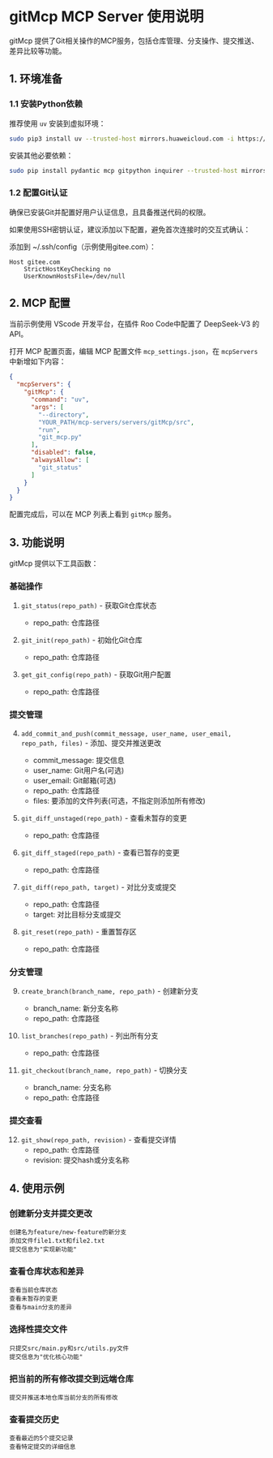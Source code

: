 # gitMcp MCP Server 使用说明

gitMcp 提供了Git相关操作的MCP服务，包括仓库管理、分支操作、提交推送、差异比较等功能。

## 1. 环境准备

### 1.1 安装Python依赖

推荐使用 `uv` 安装到虚拟环境：

```bash
sudo pip3 install uv --trusted-host mirrors.huaweicloud.com -i https://mirrors.huaweicloud.com/repository/pypi/simple
```

安装其他必要依赖：

```bash
sudo pip install pydantic mcp gitpython inquirer --trusted-host mirrors.huaweicloud.com -i https://mirrors.huaweicloud.com/repository/pypi/simple
```

### 1.2 配置Git认证

确保已安装Git并配置好用户认证信息，且具备推送代码的权限。

如果使用SSH密钥认证，建议添加以下配置，避免首次连接时的交互式确认：

添加到 ~/.ssh/config（示例使用gitee.com）：

```plaintext
Host gitee.com
    StrictHostKeyChecking no
    UserKnownHostsFile=/dev/null
```

## 2. MCP 配置

当前示例使用 VScode 开发平台，在插件 Roo Code中配置了 DeepSeek-V3 的API。

打开 MCP 配置页面，编辑 MCP 配置文件 `mcp_settings.json`，在 `mcpServers` 中新增如下内容：


```json
{
  "mcpServers": {
    "gitMcp": {
      "command": "uv",
      "args": [
        "--directory",
        "YOUR_PATH/mcp-servers/servers/gitMcp/src",
        "run",
        "git_mcp.py"
      ],
      "disabled": false,
      "alwaysAllow": [
        "git_status"
      ]
    }
  }
}
```

配置完成后，可以在 MCP 列表上看到 `gitMcp` 服务。

## 3. 功能说明

gitMcp 提供以下工具函数：

### 基础操作
1. `git_status(repo_path)` - 获取Git仓库状态
   - repo_path: 仓库路径

2. `git_init(repo_path)` - 初始化Git仓库
   - repo_path: 仓库路径

3. `get_git_config(repo_path)` - 获取Git用户配置
   - repo_path: 仓库路径

### 提交管理
4. `add_commit_and_push(commit_message, user_name, user_email, repo_path, files)` - 添加、提交并推送更改
   - commit_message: 提交信息
   - user_name: Git用户名(可选)
   - user_email: Git邮箱(可选)
   - repo_path: 仓库路径
   - files: 要添加的文件列表(可选，不指定则添加所有修改)

5. `git_diff_unstaged(repo_path)` - 查看未暂存的变更
   - repo_path: 仓库路径

6. `git_diff_staged(repo_path)` - 查看已暂存的变更
   - repo_path: 仓库路径

7. `git_diff(repo_path, target)` - 对比分支或提交
   - repo_path: 仓库路径
   - target: 对比目标分支或提交

8. `git_reset(repo_path)` - 重置暂存区
   - repo_path: 仓库路径

### 分支管理
9. `create_branch(branch_name, repo_path)` - 创建新分支
   - branch_name: 新分支名称
   - repo_path: 仓库路径

10. `list_branches(repo_path)` - 列出所有分支
    - repo_path: 仓库路径

11. `git_checkout(branch_name, repo_path)` - 切换分支
    - branch_name: 分支名称
    - repo_path: 仓库路径

### 提交查看
12. `git_show(repo_path, revision)` - 查看提交详情
    - repo_path: 仓库路径
    - revision: 提交hash或分支名称

## 4. 使用示例

### 创建新分支并提交更改

```
创建名为feature/new-feature的新分支
添加文件file1.txt和file2.txt
提交信息为"实现新功能"
```

### 查看仓库状态和差异

```
查看当前仓库状态
查看未暂存的变更
查看与main分支的差异
```

### 选择性提交文件

```
只提交src/main.py和src/utils.py文件
提交信息为"优化核心功能"
```

### 把当前的所有修改提交到远端仓库

```
提交并推送本地仓库当前分支的所有修改
```

### 查看提交历史

```
查看最近的5个提交记录
查看特定提交的详细信息